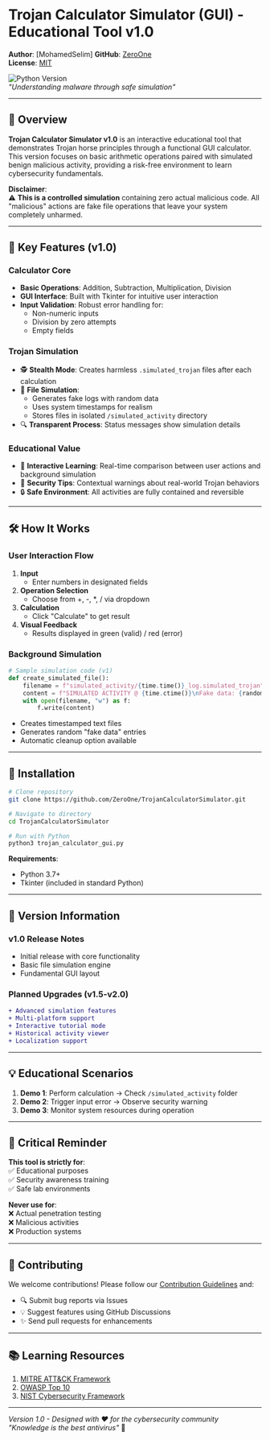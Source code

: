 # Trojan Calculator Simulator (GUI) - Educational Tool v1.0

**Author**: [MohamedSelim]
**GitHub**: [ZeroOne](https://github.com/ZeroOne)  
**License**: [MIT](LICENSE)  

![Python Version](https://img.shields.io/badge/Python-3.7%2B-blue)  
*"Understanding malware through safe simulation"*

---

## 📖 Overview

**Trojan Calculator Simulator v1.0** is an interactive educational tool that demonstrates Trojan horse principles through a functional GUI calculator. This version focuses on basic arithmetic operations paired with simulated benign malicious activity, providing a risk-free environment to learn cybersecurity fundamentals.

**Disclaimer**:  
⚠️ **This is a controlled simulation** containing zero actual malicious code. All "malicious" actions are fake file operations that leave your system completely unharmed.

---

## 🎯 Key Features (v1.0)

### Calculator Core
- **Basic Operations**: Addition, Subtraction, Multiplication, Division
- **GUI Interface**: Built with Tkinter for intuitive user interaction
- **Input Validation**: Robust error handling for:
  - Non-numeric inputs
  - Division by zero attempts
  - Empty fields

### Trojan Simulation
- 🕵️ **Stealth Mode**: Creates harmless `.simulated_trojan` files after each calculation
- 📁 **File Simulation**:
  - Generates fake logs with random data
  - Uses system timestamps for realism
  - Stores files in isolated `/simulated_activity` directory
- 🔍 **Transparent Process**: Status messages show simulation details

### Educational Value
- 🧠 **Interactive Learning**: Real-time comparison between user actions and background simulation
- 📝 **Security Tips**: Contextual warnings about real-world Trojan behaviors
- 🔒 **Safe Environment**: All activities are fully contained and reversible

---

## 🛠️ How It Works

### User Interaction Flow
1. **Input**  
   - Enter numbers in designated fields
2. **Operation Selection**  
   - Choose from +, -, *, / via dropdown
3. **Calculation**  
   - Click "Calculate" to get result
4. **Visual Feedback**  
   - Results displayed in green (valid) / red (error)

### Background Simulation
```python
# Sample simulation code (v1)
def create_simulated_file():
    filename = f"simulated_activity/{time.time()}_log.simulated_trojan"
    content = f"SIMULATED ACTIVITY @ {time.ctime()}\nFake data: {random.randint(0,1000)}"
    with open(filename, "w") as f:
        f.write(content)
```
- Creates timestamped text files
- Generates random "fake data" entries
- Automatic cleanup option available

---

## 🚀 Installation

```bash
# Clone repository
git clone https://github.com/ZeroOne/TrojanCalculatorSimulator.git

# Navigate to directory
cd TrojanCalculatorSimulator

# Run with Python
python3 trojan_calculator_gui.py
```

**Requirements**:  
- Python 3.7+
- Tkinter (included in standard Python)

---

## 📜 Version Information

### v1.0 Release Notes
- Initial release with core functionality
- Basic file simulation engine
- Fundamental GUI layout

### Planned Upgrades (v1.5-v2.0)
```diff
+ Advanced simulation features
+ Multi-platform support
+ Interactive tutorial mode
+ Historical activity viewer
+ Localization support
```

---

## 💡 Educational Scenarios

1. **Demo 1**: Perform calculation → Check `/simulated_activity` folder
2. **Demo 2**: Trigger input error → Observe security warning
3. **Demo 3**: Monitor system resources during operation

---

## 🛑 Critical Reminder

**This tool is strictly for**:  
✅ Educational purposes  
✅ Security awareness training  
✅ Safe lab environments  

**Never use for**:  
❌ Actual penetration testing  
❌ Malicious activities  
❌ Production systems  

---

## 🤝 Contributing

We welcome contributions! Please follow our [Contribution Guidelines](CONTRIBUTING.md) and:
- 🔍 Submit bug reports via Issues
- 💡 Suggest features using GitHub Discussions
- ✨ Send pull requests for enhancements

---

## 📚 Learning Resources

1. [MITRE ATT&CK Framework](https://attack.mitre.org/)
2. [OWASP Top 10](https://owasp.org/www-project-top-ten/)
3. [NIST Cybersecurity Framework](https://www.nist.gov/cyberframework)

---

*Version 1.0 - Designed with ❤️ for the cybersecurity community*  
*"Knowledge is the best antivirus"* 🔐
